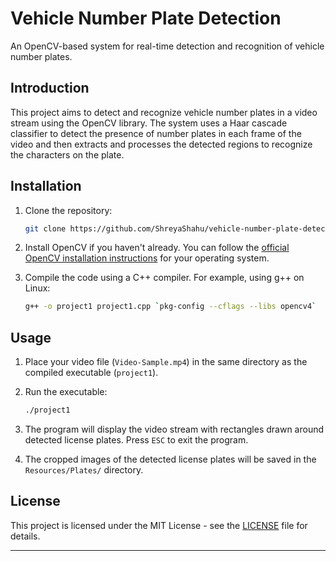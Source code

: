 # Vehicle Number Plate Detection

An OpenCV-based system for real-time detection and recognition of vehicle number plates.

## Introduction

This project aims to detect and recognize vehicle number plates in a video stream using the OpenCV library. The system uses a Haar cascade classifier to detect the presence of number plates in each frame of the video and then extracts and processes the detected regions to recognize the characters on the plate.

## Installation

1. Clone the repository:
   ```bash
   git clone https://github.com/ShreyaShahu/vehicle-number-plate-detection.git
   ```

2. Install OpenCV if you haven't already. You can follow the [official OpenCV installation instructions](https://docs.opencv.org/master/d3/d52/tutorial_windows_install.html) for your operating system.

3. Compile the code using a C++ compiler. For example, using g++ on Linux:
   ```bash
   g++ -o project1 project1.cpp `pkg-config --cflags --libs opencv4`
   ```

## Usage

1. Place your video file (`Video-Sample.mp4`) in the same directory as the compiled executable (`project1`).

2. Run the executable:
   ```bash
   ./project1
   ```

3. The program will display the video stream with rectangles drawn around detected license plates. Press `ESC` to exit the program.

4. The cropped images of the detected license plates will be saved in the `Resources/Plates/` directory.

## License

This project is licensed under the MIT License - see the [LICENSE](LICENSE) file for details.

---
